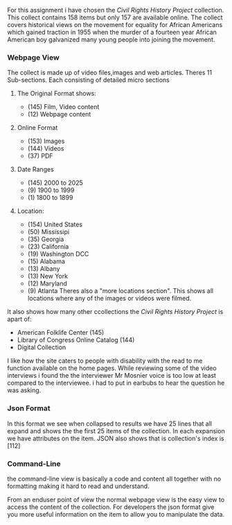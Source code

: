 For this assignment i have chosen the _Civil Rights History Project_ collection. This collect contains 158 items but only 157 are available online. The collect covers historical views on the movement for equality for African Americans which gained traction in 1955 when the murder of a fourteen year African American boy galvanized many young people into joining the movement.
### Webpage View

The collect is made up of video files,images and web articles.
Theres 11 Sub-sections. Each consisting of detailed micro sections

1) The Original Format shows:
   - (145) Film, Video content
   - (12) Webpage content

2) Online Format
   - (153) Images
   - (144) Videos
   - (37) PDF
   
3) Date Ranges
   - (145) 2000 to 2025
   - (9) 1900 to 1999
   - (1) 1800 to 1899

4) Location:
   
   - (154) United States
   - (50) Mississipi
   - (35) Georgia
   - (23) California
   - (19) Washington DCC
   - (15) Alabama
   - (13) Albany
   - (13) New York
   - (12) Maryland
   - (9) Atlanta
   Theres also a "more locations section". This shows all locations where any of the images or videos were filmed.
   
It also shows how many other ccollections the _Civil Rights History Project_ is apart of:
- American Folklife Center (145)
- Library of Congress Online Catalog (144)
- Digital Collection


I like how the site caters to people with disability with the read to me function available on the home pages. While reviewing some of the video interviews i found the the interviewer Mr Mosnier voice is too low at least compared to the interviewee. i had to put in earbubs to hear the question he was asking.

### Json Format
In this format we see when collapsed to results we have 25 lines that all expand and shows the the first 25 items of the collection. In each expansion we have attributes on the item. JSON also shows that is collection's index is [112]


### Command-Line
the command-line view is basically a code and content all together with no formatting making it hard to read and understand.

From an enduser point of view the normal webpage view is the easy view to access the content of the collection. For developers the json format give you more useful information on the item to allow you to manipulate the data.
